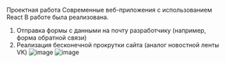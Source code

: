 Проектная работа
Современные веб-приложения с использованием React
В работе была реализована.
1.	Отправка формы с данными на почту разработчику (например, форма обратной связи)
2.	Реализация бесконечной прокрутки сайта (аналог новостной ленты VK)
![image](https://github.com/Kamilla191/project/assets/125182549/ab39f7ee-a128-42f1-8248-2d73b376a9ec)
![image](https://github.com/Kamilla191/project/assets/125182549/791b8450-e5be-4154-b91e-64e5aae96966)

